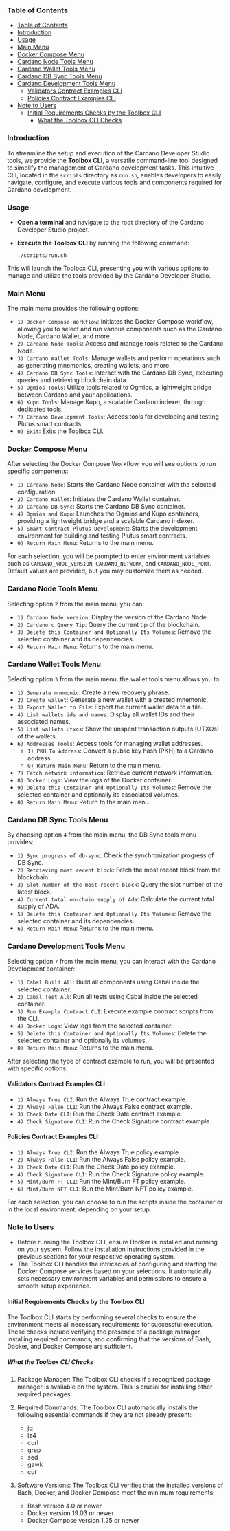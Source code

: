 ### Table of Contents
- [Table of Contents](#table-of-contents)
- [Introduction](#introduction)
- [Usage](#usage)
- [Main Menu](#main-menu)
- [Docker Compose Menu](#docker-compose-menu)
- [Cardano Node Tools Menu](#cardano-node-tools-menu)
- [Cardano Wallet Tools Menu](#cardano-wallet-tools-menu)
- [Cardano DB Sync Tools Menu](#cardano-db-sync-tools-menu)
- [Cardano Development Tools Menu](#cardano-development-tools-menu)
  - [Validators Contract Examples CLI](#validators-contract-examples-cli)
  - [Policies Contract Examples CLI](#policies-contract-examples-cli)
- [Note to Users](#note-to-users)
  - [Initial Requirements Checks by the Toolbox CLI](#initial-requirements-checks-by-the-toolbox-cli)
    - [What the Toolbox CLI Checks](#what-the-toolbox-cli-checks)

### Introduction

To streamline the setup and execution of the Cardano Developer Studio tools, we provide the **Toolbox CLI**, a versatile command-line tool designed to simplify the management of Cardano development tasks. This intuitive CLI, located in the `scripts` directory as `run.sh`, enables developers to easily navigate, configure, and execute various tools and components required for Cardano development.

### Usage

- **Open a terminal** and navigate to the root directory of the Cardano Developer Studio project.
- **Execute the Toolbox CLI** by running the following command:

  ```
  ./scripts/run.sh
  ```

This will launch the Toolbox CLI, presenting you with various options to manage and utilize the tools provided by the Cardano Developer Studio.

### Main Menu

The main menu provides the following options:

- `1) Docker Compose Workflow`: Initiates the Docker Compose workflow, allowing you to select and run various components such as the Cardano Node, Cardano Wallet, and more.
- `2) Cardano Node Tools`: Access and manage tools related to the Cardano Node.
- `3) Cardano Wallet Tools`: Manage wallets and perform operations such as generating mnemonics, creating wallets, and more.
- `4) Cardano DB Sync Tools`: Interact with the Cardano DB Sync, executing queries and retrieving blockchain data.
- `5) Ogmios Tools`: Utilize tools related to Ogmios, a lightweight bridge between Cardano and your applications.
- `6) Kupo Tools`: Manage Kupo, a scalable Cardano indexer, through dedicated tools.
- `7) Cardano Development Tools`: Access tools for developing and testing Plutus smart contracts.
- `0) Exit`: Exits the Toolbox CLI.

### Docker Compose Menu

After selecting the Docker Compose Workflow, you will see options to run specific components:

- `1) Cardano Node`: Starts the Cardano Node container with the selected configuration.
- `2) Cardano Wallet`: Initiates the Cardano Wallet container.
- `3) Cardano DB Sync`: Starts the Cardano DB Sync container.
- `4) Ogmios and Kupo`: Launches the Ogmios and Kupo containers, providing a lightweight bridge and a scalable Cardano indexer.
- `5) Smart Contract Plutus Development`: Starts the development environment for building and testing Plutus smart contracts.
- `0) Return Main Menu`: Returns to the main menu.

For each selection, you will be prompted to enter environment variables such as `CARDANO_NODE_VERSION`, `CARDANO_NETWORK`, and `CARDANO_NODE_PORT`. Default values are provided, but you may customize them as needed.

### Cardano Node Tools Menu

Selecting option `2` from the main menu, you can:

- `1) Cardano Node Version`: Display the version of the Cardano Node.
- `2) Cardano c Query Tip`: Query the current tip of the blockchain.
- `3) Delete this Container and Optionally Its Volumes`: Remove the selected container and its dependencies.
- `4) Return Main Menu`: Returns to the main menu.

### Cardano Wallet Tools Menu

Selecting option `3` from the main menu, the wallet tools menu allows you to:

- `1) Generate mnemonic`: Create a new recovery phrase.
- `2) Create wallet`: Generate a new wallet with a created mnemonic.
- `3) Export Wallet to File`: Export the current wallet data to a file.
- `4) List wallets ids and names`: Display all wallet IDs and their associated names.
- `5) List wallets utxos`: Show the unspent transaction outputs (UTXOs) of the wallets.
- `6) Addresses Tools`: Access tools for managing wallet addresses.
   - `1) PKH To Address`: Convert a public key hash (PKH) to a Cardano address.
   - `0) Return Main Menu`: Return to the main menu.
- `7) Fetch network information`: Retrieve current network information.
- `8) Docker Logs`: View the logs of the Docker container.
- `9) Delete this Container and Optionally Its Volumes`: Remove the selected container and optionally its associated volumes.
- `0) Return Main Menu`: Return to the main menu.

### Cardano DB Sync Tools Menu

By choosing option `4` from the main menu, the DB Sync tools menu provides:

- `1) Sync progress of db-sync`: Check the synchronization progress of DB Sync.
- `2) Retrieving most recent block`: Fetch the most recent block from the blockchain.
- `3) Slot number of the most recent block`: Query the slot number of the latest block.
- `4) Current total on-chain supply of Ada`: Calculate the current total supply of ADA.
- `5) Delete this Container and Optionally Its Volumes`: Remove the selected container and its dependencies.
- `6) Return Main Menu`: Returns to the main menu.

### Cardano Development Tools Menu

Selecting option `7` from the main menu, you can interact with the Cardano Development container:

- `1) Cabal Build All`: Build all components using Cabal inside the selected container.
- `2) Cabal Test All`: Run all tests using Cabal inside the selected container.
- `3) Run Example Contract CLI`: Execute example contract scripts from the CLI.
- `4) Docker Logs`: View logs from the selected container.
- `5) Delete this Container and Optionally Its Volumes`: Delete the selected container and optionally its volumes.
- `0) Return Main Menu`: Returns to the main menu.

After selecting the type of contract example to run, you will be presented with specific options:

#### Validators Contract Examples CLI
- `1) Always True CLI`: Run the Always True contract example.
- `2) Always False CLI`: Run the Always False contract example.
- `3) Check Date CLI`: Run the Check Date contract example.
- `4) Check Signature CLI`: Run the Check Signature contract example.

#### Policies Contract Examples CLI
- `1) Always True CLI`: Run the Always True policy example.
- `2) Always False CLI`: Run the Always False policy example.
- `3) Check Date CLI`: Run the Check Date policy example.
- `4) Check Signature CLI`: Run the Check Signature policy example.
- `5) Mint/Burn FT CLI`: Run the Mint/Burn FT policy example.
- `6) Mint/Burn NFT CLI`: Run the Mint/Burn NFT policy example.

For each selection, you can choose to run the scripts inside the container or in the local environment, depending on your setup.

### Note to Users

- Before running the Toolbox CLI, ensure Docker is installed and running on your system. Follow the installation instructions provided in the previous sections for your respective operating system.
- The Toolbox CLI handles the intricacies of configuring and starting the Docker Compose services based on your selections. It automatically sets necessary environment variables and permissions to ensure a smooth setup experience.

#### Initial Requirements Checks by the Toolbox CLI

The Toolbox CLI starts by performing several checks to ensure the environment meets all necessary requirements for successful execution. These checks include verifying the presence of a package manager, installing required commands, and confirming that the versions of Bash, Docker, and Docker Compose are sufficient.

##### What the Toolbox CLI Checks

1. Package Manager: The Toolbox CLI checks if a recognized package manager is available on the system. This is crucial for installing other required packages.
   
2. Required Commands: The Toolbox CLI automatically installs the following essential commands if they are not already present:
   - jq
   - lz4
   - curl
   - grep
   - sed
   - gawk
   - cut

3. Software Versions: The Toolbox CLI verifies that the installed versions of Bash, Docker, and Docker Compose meet the minimum requirements:
   - Bash version 4.0 or newer
   - Docker version 19.03 or newer
   - Docker Compose version 1.25 or newer